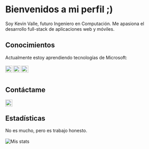 <h1>Bienvenidos a mi perfil ;)</h1>
Soy Kevin Valle, futuro Ingeniero en Computación. Me apasiona el desarrollo full-stack de aplicaciones web y móviles.

## Conocimientos
Actualmente estoy aprendiendo tecnologías de Microsoft:
<br /><br />
<img align="left" alt="C#" width="22px" src="https://upload.wikimedia.org/wikipedia/commons/b/bd/Logo_C_sharp.svg" />
<img align="left" alt=".NET" width="22px" src="https://upload.wikimedia.org/wikipedia/commons/7/7d/Microsoft_.NET_logo.svg" />
<img align="left" alt="Blazor" width="22px" src="https://upload.wikimedia.org/wikipedia/commons/d/d0/Blazor.png" />
<br /><br />

## Contáctame
[<img align="left" alt="codeSTACKr | LinkedIn" width="22px" src="https://cdn.jsdelivr.net/npm/simple-icons@v3/icons/linkedin.svg" />][linkedin]
<br />

## Estadísticas
No es mucho, pero es trabajo honesto.
<br /><br />
![Mis stats](https://github-readme-stats.vercel.app/api?username=codeswax&count_private=true&include_all_commits=true&theme=radical)

[linkedin]: https://www.linkedin.com/in/kevin-valle-soledispa-ba7161215/
